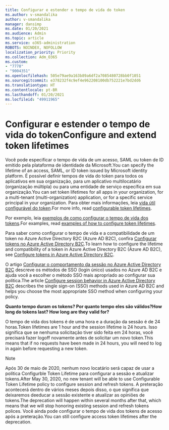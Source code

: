 ```yaml
---
title: Configurar e estender o tempo de vida do token
ms.author: v-smandalika
author: v-smandalika
manager: dansimp
ms.date: 01/20/2021
ms.audience: Admin
ms.topic: article
ms.service: o365-administration
ROBOTS: NOINDEX, NOFOLLOW
localization_priority: Priority
ms.collection: Adm_O365
ms.custom:
- "7778"
- "9004351"
ms.openlocfilehash: 505e79ae9a163b89a6df2a7085480728bb0f1051
ms.sourcegitcommit: e378232f4c9ef4e962208100db752221e7bd2dd6
ms.translationtype: HT
ms.contentlocale: pt-BR
ms.lasthandoff: 01/20/2021
ms.locfileid: "49911965"
---
```

# <a name="configure-and-extend-token-lifetimes"></a><span data-ttu-id="b294a-102">Configurar e estender o tempo de vida do token</span><span class="sxs-lookup"><span data-stu-id="b294a-102">Configure and extend token lifetimes</span></span>

<span data-ttu-id="b294a-103">Você pode especificar o tempo de vida de um acesso, SAML ou token de ID emitido pela plataforma de identidade da Microsoft.</span><span class="sxs-lookup"><span data-stu-id="b294a-103">You can specify the lifetime of an access, SAML, or ID token issued by Microsoft identity platform.</span></span> <span data-ttu-id="b294a-104">É possível definir tempos de vida do token para todos os aplicativos em sua organização, para um aplicativo multilocatário (organização múltipla) ou para uma entidade de serviço específica em sua organização.</span><span class="sxs-lookup"><span data-stu-id="b294a-104">You can set token lifetimes for all apps in your organization, for a multi-tenant (multi-organization) application, or for a specific service principal in your organization.</span></span> <span data-ttu-id="b294a-105">Para obter mais informações, leia [vida útil configurável do token](https://docs.microsoft.com/azure/active-directory/develop/active-directory-configurable-token-lifetimes).</span><span class="sxs-lookup"><span data-stu-id="b294a-105">For more info, read [configurable token lifetimes](https://docs.microsoft.com/azure/active-directory/develop/active-directory-configurable-token-lifetimes).</span></span>

<span data-ttu-id="b294a-106">Por exemplo, leia [exemplos de como configurar o tempo de vida dos tokens](https://docs.microsoft.com/azure/active-directory/develop/configure-token-lifetimes).</span><span class="sxs-lookup"><span data-stu-id="b294a-106">For examples, read [examples of how to configure token lifetimes](https://docs.microsoft.com/azure/active-directory/develop/configure-token-lifetimes).</span></span>

<span data-ttu-id="b294a-107">Para saber como configurar o tempo de vida e a compatibilidade de um token no Azure Active Directory B2C (Azure AD B2C), confira [Configurar tokens no Azure Active Directory B2C](https://docs.microsoft.com/azure/active-directory-b2c/configure-tokens?pivots=b2c-user-flow).</span><span class="sxs-lookup"><span data-stu-id="b294a-107">To learn how to configure the lifetime and compatibility of a token in Azure Active Directory B2C (Azure AD B2C), see [Configure tokens in Azure Active Directory B2C](https://docs.microsoft.com/azure/active-directory-b2c/configure-tokens?pivots=b2c-user-flow).</span></span>

<span data-ttu-id="b294a-108">O artigo [Configurar o comportamento da sessão no Azure Active Directory B2C](https://docs.microsoft.com/azure/active-directory-b2c/session-behavior?pivots=b2c-user-flow) descreve os métodos de SSO (login único) usados no Azure AD B2C e ajuda você a escolher o método SSO mais apropriado ao configurar sua política.</span><span class="sxs-lookup"><span data-stu-id="b294a-108">The article [Configure session behavior in Azure Active Directory B2C](https://docs.microsoft.com/azure/active-directory-b2c/session-behavior?pivots=b2c-user-flow) describes the single sign-on (SSO) methods used in Azure AD B2C and helps you choose the most appropriate SSO method when configuring your policy.</span></span>

<span data-ttu-id="b294a-109">**Quanto tempo duram os tokens? Por quanto tempo eles são válidos?**</span><span class="sxs-lookup"><span data-stu-id="b294a-109">**How long do tokens last? How long are they valid for?**</span></span>

<span data-ttu-id="b294a-110">O tempo de vida dos tokens é de uma hora e a duração da sessão é de 24 horas.</span><span class="sxs-lookup"><span data-stu-id="b294a-110">Token lifetimes are 1 hour and the session lifetime is 24 hours.</span></span> <span data-ttu-id="b294a-111">Isso significa que se nenhuma solicitação tiver sido feita em 24 horas, você precisará fazer logoff novamente antes de solicitar um novo token.</span><span class="sxs-lookup"><span data-stu-id="b294a-111">This means that if no requests have been made in 24 hours, you will need to log in again before requesting a new token.</span></span>

> [!NOTE]
> <span data-ttu-id="b294a-112">Após 30 de maio de 2020, nenhum novo locatário será capaz de usar a política Configurble Token Lifetime para configurar a sessão e atualizar tokens.</span><span class="sxs-lookup"><span data-stu-id="b294a-112">After May 30, 2020, no new tenant will be able to use Configurable Token Lifetime policy to configure session and refresh tokens.</span></span> <span data-ttu-id="b294a-113">A preteração acontecerá dentro de vários meses depois disso, o que significa que deixaremos deeducar a sessão existente e atualizar as opiniões de tokens.</span><span class="sxs-lookup"><span data-stu-id="b294a-113">The deprecation will happen within several months after that, which means that we will stop honoring existing session and refresh tokens polices.</span></span> <span data-ttu-id="b294a-114">Você ainda pode configurar o tempo de vida dos tokens de acesso após a preteração.</span><span class="sxs-lookup"><span data-stu-id="b294a-114">You can still configure access token lifetimes after the deprecation.</span></span>






